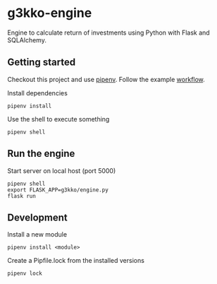 g3kko-engine
============

Engine to calculate return of investments using Python with Flask and SQLAlchemy.

Getting started
---------------
Checkout this project and use [pipenv](https://docs.pipenv.org). Follow the example [workflow](https://docs.pipenv.org/basics/#example-pipenv-workflow).

Install dependencies

    pipenv install

Use the shell to execute something

    pipenv shell


Run the engine
--------------

Start server on local host (port 5000)

    pipenv shell
    export FLASK_APP=g3kko/engine.py
    flask run

Development
-----------

Install a new module

    pipenv install <module>

Create a Pipfile.lock from the installed versions

    pipenv lock
